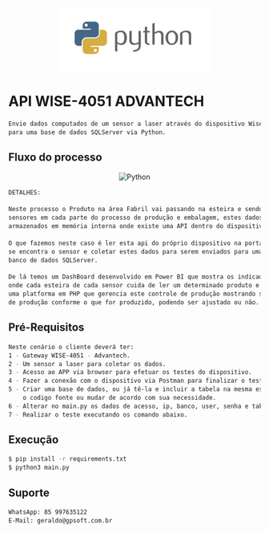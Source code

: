 <p align="center">
  <img src="./assets/python.png" width="300" alt="Python" /></a>
</p>

# API WISE-4051 ADVANTECH
```bash
Envie dados computados de um sensor a laser através do dispositivo Wise 4051 Advantech 
para uma base de dados SQLServer via Python.
```

## Fluxo do processo
<p align="center">
  <img src="./assets/fluxo.png" width="700" alt="Python" /></a>
</p>

```bash
DETALHES: 

Neste processo o Produto na área Fabril vai passando na esteira e sendo computado pelos 
sensores em cada parte do processo de produção e embalagem, estes dados computados são 
armazenados em memória interna onde existe uma API dentro do dispositivo.

O que fazemos neste caso é ler esta api do próprio dispositivo na porta específica onde 
se encontra o sensor e coletar estes dados para serem enviados para uma tabela no 
banco de dados SQLServer.

De lá temos um DashBoard desenvolvido em Power BI que mostra os indicadores de produção, 
onde cada esteira de cada sensor cuida de ler um determinado produto e para este existe 
uma platforma em PHP que gerencia este controle de produção mostrando seus indicadores 
de produção conforme o que for produzido, podendo ser ajustado ou não.

```

## Pré-Requisitos
```bash
Neste cenário o cliente deverá ter:
1 - Gateway WISE-4051 - Advantech.
2 - Um sensor a laser para coletar os dados.
3 - Acesso ao APP via browser para efetuar os testes do dispositivo.
4 - Fazer a conexão com o dispositivo via Postman para finalizar o teste.
5 - Criar uma base de dados, ou já tê-la e incluir a tabela na mesma estrutura que está.
    o codigo fonte ou mudar de acordo com sua necessidade.
6 - Alterar no main.py os dados de acesso, ip, banco, user, senha e tabela.
7 - Realizar o teste executando os comando abaixo.
```

## Execução
```bash
$ pip install -r requirements.txt
$ python3 main.py
```

## Suporte
```bash
WhatsApp: 85 997635122
E-Mail: geraldo@gpsoft.com.br
```
